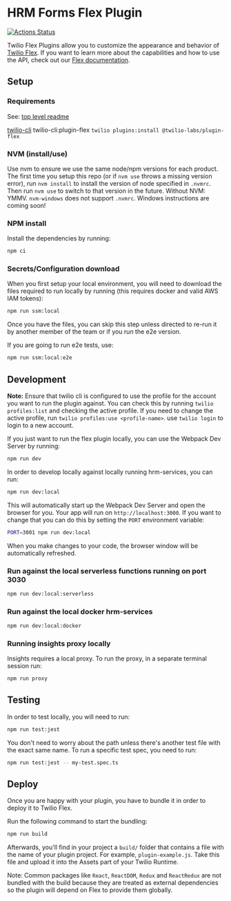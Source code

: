 # HRM Forms Flex Plugin

[![Actions Status](https://github.com/tech-matters/flex-plugins/workflows/Run%20plugin-hrm-form%20CI/badge.svg)](https://github.com/tech-matters/flex-plugins/actions)

Twilio Flex Plugins allow you to customize the appearance and behavior of [Twilio Flex](https://www.twilio.com/flex). If you want to learn more about the capabilities and how to use the API, check out our [Flex documentation](https://www.twilio.com/docs/flex).

## Setup

### Requirements

See: [top level readme](../README.md)

[twilio-cli](https://www.twilio.com/docs/twilio-cli/quickstart)
twilio-cli:plugin-flex `twilio plugins:install @twilio-labs/plugin-flex`

### NVM (install/use)

Use nvm to ensure we use the same node/npm versions for each product. The first time you setup this repo (or if `nvm use` throws a missing version error), run `nvm install` to install the version of node specified in `.nvmrc`. Then run `nvm use` to switch to that version in the future. Without NVM: YMMV. `nvm-windows` does not support `.nvmrc`. Windows instructions are coming soon!

### NPM install

Install the dependencies by running:

```bash
npm ci
```

### Secrets/Configuration download

When you first setup your local environment, you will need to download the files required to run locally by running (this requires docker and valid AWS IAM tokens):

```bash
npm run ssm:local
```

Once you have the files, you can skip this step unless directed to re-run it by another member of the team or if you run the e2e version.

If you are going to run e2e tests, use:

```bash
npm run ssm:local:e2e
```

## Development

**Note:**
Ensure that twilio cli is configured to use the profile for the account you want to run the plugin against. You can check this by running `twilio profiles:list` and checking the active profile. If you need to change the active profile, run `twilio profiles:use <profile-name>`. use `twilio login` to login to a new account.

If you just want to run the flex plugin locally, you can use the Webpack Dev Server by running:

```bash
npm run dev
```

In order to develop locally against locally running hrm-services, you can run:

```bash
npm run dev:local
```

This will automatically start up the Webpack Dev Server and open the browser for you. Your app will run on `http://localhost:3000`. If you want to change that you can do this by setting the `PORT` environment variable:

```bash
PORT=3001 npm run dev:local
```

When you make changes to your code, the browser window will be automatically refreshed.

### Run against the local serverless functions running on port 3030

```bash
npm run dev:local:serverless
```

### Run against the local docker hrm-services

```bash
npm run dev:local:docker
```

### Running insights proxy locally

Insights requires a local proxy. To run the proxy, in a separate terminal session run:

```bash
npm run proxy
```

## Testing

In order to test locally, you will need to run:

```bash
npm run test:jest
```

You don't need to worry about the path unless there's another test file with the exact same name. To run a specific test spec, you need to run:

```bash
npm run test:jest -- my-test.spec.ts
```

## Deploy

Once you are happy with your plugin, you have to bundle it in order to deploy it to Twilio Flex.

Run the following command to start the bundling:

```bash
npm run build
```

Afterwards, you'll find in your project a `build/` folder that contains a file with the name of your plugin project. For example, `plugin-example.js`. Take this file and upload it into the Assets part of your Twilio Runtime.

Note: Common packages like `React`, `ReactDOM`, `Redux` and `ReactRedux` are not bundled with the build because they are treated as external dependencies so the plugin will depend on Flex to provide them globally.
